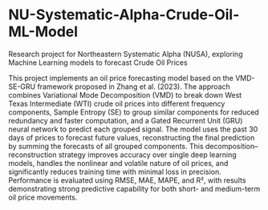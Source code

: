 # NU-Systematic-Alpha-Crude-Oil-ML-Model
Research project for Northeastern Systematic Alpha (NUSA), exploring Machine Learning models to forecast Crude Oil Prices

This project implements an oil price forecasting model based on the VMD-SE-GRU framework proposed in Zhang et al. (2023). The approach combines Variational Mode Decomposition (VMD) to break down West Texas Intermediate (WTI) crude oil prices into different frequency components, Sample Entropy (SE) to group similar components for reduced redundancy and faster computation, and a Gated Recurrent Unit (GRU) neural network to predict each grouped signal. The model uses the past 30 days of prices to forecast future values, reconstructing the final prediction by summing the forecasts of all grouped components. This decomposition–reconstruction strategy improves accuracy over single deep learning models, handles the nonlinear and volatile nature of oil prices, and significantly reduces training time with minimal loss in precision. Performance is evaluated using RMSE, MAE, MAPE, and R², with results demonstrating strong predictive capability for both short- and medium-term oil price movements.
